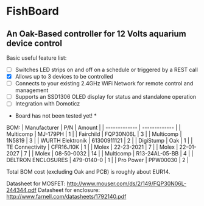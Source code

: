 # FishBoard
## An Oak-Based controller for 12 Volts aquarium device control

Basic useful feature list:

- [ ] Switches LED strips on and off on a schedule or triggered by a REST call
- [X] Allows up to 3 devices to be controlled
- [ ] Connects to your existing 2.4GHz WiFi Network for remote control and management
- [ ] Supports an SSD1306 OLED display for status and standalone operation
- [ ] Integration with Domoticz

* Board has not been tested yet! *

BOM:
| Manufacturer  | P/N | Amount |
| ------------- | ------------- |
| Multicomp  | MJ-179PH   | 1 |
| Fairchild  | FQP30N06L  | 3 |
| Multicomp | 1N5819 | 3 |
| WURTH Elektronik | 61300911121 | 2 |
| DigiStump | Oak | 1 |
| TE Connectivity | CFR16J10K | 1 | 
| Molex | 22-23-2021 | 7 |
| Molex | 22-01-2027 | 7 |
| Molex | 08-50-0032 | 14 |
| Multicomp | R13-24AL-05-BB | 4 |
| DELTRON ENCLOSURES | 479-0140-0 | 1 |
| Pro Power | PPW00030 | 2 |
 
Total BOM cost (excluding Oak and PCB) is roughly about EUR14.

Datasheet for MOSFET: http://www.mouser.com/ds/2/149/FQP30N06L-244344.pdf
Datasheet for enclosure: http://www.farnell.com/datasheets/1792140.pdf
